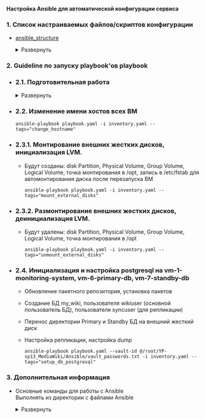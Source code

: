 <!-- # Настройка Ansible для автоматической конфигурации сервиса -->

#### Настройка Ansible для автоматической конфигурации сервиса

<!-- 1. Копирование приватного ssh-ключа на vm-7-standby-db в /root/.ssh, чтобы иметь возможность подключаться к другим ВМ -->

### 1. Список настраиваемых файлов/скриптов конфигурации

   - [ansible_structure](python-scripts/ansible_structure.py)

      <details>
      <summary>Развернуть</summary>  

         # Содержит словарь dynamic_groups
         # Он предназначен для выстраивания структуры групп, подгрупп и входящих в них ВМ.
         # Он уже настроен. Но, при необходимости, можно менять структуру файла inventory.yaml

         # Просмотреть список созданных через Terraform ВМ      
         ~/<имя репозитория>/<папка Terraform> terraform output 
         
         # Или в файле ~/<имя репозитория>/<папка Terraform>/
         terraform.tfstate

      </details>

### 2. Guideline по запуску playbook'ов playbook

   - ### 2.1. Подготовительная работа

      <details>
      <summary>Развернуть</summary>  

      - Автоматическое формирования inventory.yaml  
      Запуск Python-скрипта [**update_ansible_inventory.py**](python-scripts/update_ansible_inventory.py)   
      
            python3 update_ansible_inventory.py

      - Настройка private ssh-key (для подключения к другим ВМ)
      
        - Копирование private ssh-key в роль [db_postgresql/files](/Ansible/db_postgresql/files)  
      
              cp ~/.ssh/id_ed25519 ~/YP-sp13_MediaWiki/Ansible/db_postgresql/files

        - Шифрование с помощью [ansible-vault](https://docs.ansible.com/ansible/2.9/user_guide/vault.html) private ssh-key 

              # Шифрование private ssh-key с vault-id: "ans_vault_ssh"
              ansible-vault encrypt --vault-id ans_vault_ssh@prompt ~/YP-sp13_MediaWiki/Ansible/db_postgresql/files/id_ed25519

      - Настройка secrets.yml (для хранения секретных переменных)

        - Создание и наполнение файла secrets.yml в роль [db_postgresql/vars](/Ansible/db_postgresql/vars)  
        За основу взять [ansible_secrets.yml_EXAMPLE](/credentials/templates/ansible_secrets.yml_EXAMPLE) 

              touch ~/YP-sp13_MediaWiki/Ansible/db_postgresql/vars/secrets.yml

        - Шифрование с помощью [ansible-vault](https://docs.ansible.com/ansible/2.9/user_guide/vault.html) secrets.yml
              
              # Шифрование private ssh-key с vault-id: "ans_vault_secrets"
              ansible-vault encrypt --vault-id ans_vault_secrets@prompt ~/YP-sp13_MediaWiki/Ansible/db_postgresql/vars/secrets.yml


      - Настройка vault_passwords.txt (для хранения паролей ansible-vault)
        - Создание и наполнение файла vault_passwords.txt в корневой директории [Ansible](/Ansible/)  
        За основу взять [ansible_vault_passwords.txt_EXAMPLE](/credentials/templates/ansible_vault_passwords.txt_EXAMPLE) 

              touch ~/YP-sp13_MediaWiki/Ansible/vault_passwords.txt

      - Дополнительные команды vault

            # Изменение пароля
            ansible-vault rekey <название файла>
            # Редактирование файла
            ansible-vault edit <название файла>
            # Расшифровка файла
            ansible-vault decrypt <название файла>
            # Просмотр файла
            ansible-vault view <название файла>


      </details>

   - ### 2.2. Изменение имени хостов всех ВМ
          
         ansible-playbook playbook.yaml -i inventory.yaml --tags="change_hostname"

   - ### 2.3.1. Монтирование внешних жестких дисков, инициализация LVM.  
      - Будут созданы: disk Partition, Physical Volume, Group Volume, Logical Volume, точка монтирования в /opt, запись в /etc/fstab для автомонтирования диска после перезапуска ВМ

            ansible-playbook playbook.yaml -i inventory.yaml --tags="mount_external_disks"

   - ### 2.3.2. Размонтирование внешних жестких дисков, деинициализация LVM.  

      - Будут удалены: disk Partition, Physical Volume, Group Volume, Logical Volume, точка монтирования в /opt

            ansible-playbook playbook.yaml -i inventory.yaml --tags="unmount_external_disks"


   - ### 2.4. Инициализация и настройка postgresql на vm-1-monitoring-system, vm-6-primary-db, vm-7-standby-db

      - Обновление пакетного репозитория, установка пакетов
      - Cоздание БД my_wiki, пользователя wikiuser (основной пользователь БД), пользователя syncuser (для репликации)
      - Перенос директории Primary и Standby БД на внешний жесткий диск
      - Настройка репликации, настройка dump

            ansible-playbook playbook.yaml --vault-id @/root/YP-sp13_MediaWiki/Ansible/vault_passwords.txt -i inventory.yaml --tags="setup_db_postgresql"


### 3. Дополнительная информация

- Основные команды для работы с Ansible  
  Выполнять из директории с файлами Ansible
  
  <details>
  <summary>Развернуть</summary>  
      
      # Проверка синтаксиса и доступности облачных ресурсов
      ansible all -m ping -i inventory.yaml  

      # Установка или обновление коллекции
      ansible-galaxy collection install <имя коллекции>  

      # Список установленных коллекций
      ansible-galaxy collection list  

      # Создание роли (исп. для разграничения задач, которые будут выполняться в рамках playbook)
      ansible-galaxy init <название роли>

      # Список используемых ролей
      ansible-galaxy role list  

      # Запуск playbook
      ansible-playbook <название playbook>.yaml -i <название файла с inventory>.yaml --tags="<указать тег>"

        Пример:
        ansible-playbook mount_disks_playbook.yaml -i inventory.yaml --tags="moint_dir"


  </details> 
